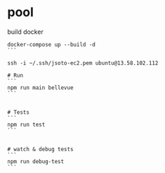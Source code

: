 # pool

build docker
````
docker-compose up --build -d
```

ssh -i ~/.ssh/jsoto-ec2.pem ubuntu@13.58.102.112

# Run
```
npm run main bellevue
```


# Tests
```
npm run test
```


# watch & debug tests
```
npm run debug-test
```